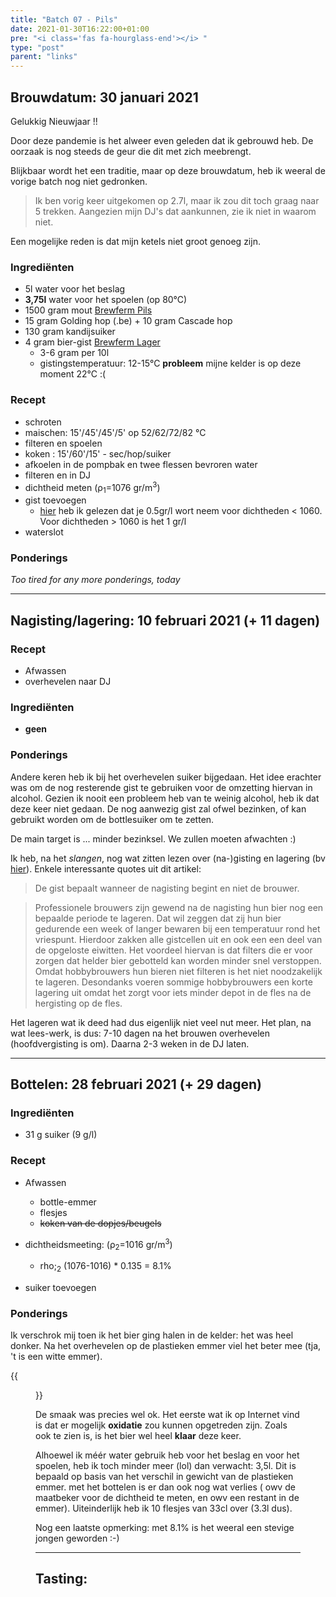 ```yaml
---
title: "Batch 07 - Pils"
date: 2021-01-30T16:22:00+01:00
pre: "<i class='fas fa-hourglass-end'></i> "
type: "post"
parent: "links"
---
```


## <i class="fa fa-filter fa-flip-vertical" aria-hidden="true"></i> Brouwdatum: 30 januari 2021

Gelukkig Nieuwjaar !!

Door deze pandemie is het alweer even geleden dat ik gebrouwd heb. De oorzaak is nog steeds de geur die dit met zich meebrengt.

Blijkbaar wordt het een traditie, maar op deze brouwdatum, heb ik weeral de vorige batch nog niet gedronken.

> Ik ben vorig keer uitgekomen op 2.7l, maar ik zou dit toch graag naar 5 trekken. Aangezien mijn DJ's dat aankunnen, zie ik niet in waarom niet.

Een mogelijke reden is dat mijn ketels niet groot genoeg zijn.

<div class="containerH">
  <div class="columnH brew">

### Ingrediënten

* 5l water voor het beslag
* **3,75l** water voor het spoelen (op 80°C)
* 1500 gram mout [Brewferm Pils](https://www.brouwland.com/en/our-products/brewing/malts-and-flakes/brewferm/d/barley-malt-brewferm-pils-3-ebc-5-kg)
* 15 gram Golding hop (.be) + 10 gram Cascade hop
* 130 gram kandijsuiker
* 4 gram bier-gist [Brewferm Lager](https://www.brouwland.com/nl/onze-producten/bierbereiding/biergisten/brewferm-korrelgisten/d/biergist-brewferm-lager-12-gr)
  * 3-6 gram per 10l
  * gistingstemperatuur: 12-15°C **probleem** mijne kelder is op deze moment 22°C :(
  </div>
  <div class="columnH brew">

### Recept
* schroten
* maischen: 15'/45'/45'/5' op 52/62/72/82 °C
* filteren en spoelen
* koken : 15'/60'/15' - sec/hop/suiker
* afkoelen in de pompbak en twee flessen bevroren water
* filteren en in DJ
* dichtheid meten (&rho;<sub>1</sub>=1076 gr/m<sup>3</sup>)
* gist toevoegen
  * [hier](https://www.hobbybrouwen.nl/brouwko2.html) heb ik gelezen dat je 0.5gr/l wort neem voor dichtheden < 1060. Voor dichtheden > 1060 is het 1 gr/l
* waterslot
  </div>
</div>


### Ponderings

*Too tired for any more ponderings, today*


<!--========================================================================-->
<hr/>

## <i class="fa fa-magnet fa-flip-vertical" aria-hidden="true"></i> Nagisting/lagering: 10 februari 2021 (+ 11 dagen)



<div class="containerH">
  <div class="columnH brew">

### Recept
* Afwassen
* overhevelen naar DJ
  </div>
  <div class="columnH brew">

### Ingrediënten

* **geen**

  </div>
</div>

### Ponderings

Andere keren heb ik bij het overhevelen suiker bijgedaan. Het idee erachter was om de nog resterende gist te gebruiken voor de omzetting hiervan in alcohol. Gezien ik nooit een probleem heb van te weinig alcohol, heb ik dat deze keer niet gedaan. 
De nog aanwezig gist zal ofwel bezinken, of kan gebruikt worden om de bottlesuiker om te zetten.

De main target is ... minder bezinksel. We zullen moeten afwachten :)


Ik heb, na het *slangen*, nog wat zitten lezen over (na-)gisting en lagering (bv [hier](https://www.wiki-hobbybrouwen.nl/dokuwiki/doku.php?id=vergisting:nagisting_-_lageren)). Enkele interessante quotes uit dit artikel: 

> De gist bepaalt wanneer de nagisting begint en niet de brouwer. 

> Professionele brouwers zijn gewend na de nagisting hun bier nog een bepaalde periode te lageren. Dat wil zeggen dat zij hun bier gedurende een week of langer bewaren bij een temperatuur rond het vriespunt. Hierdoor zakken alle gistcellen uit en ook een een deel van de opgeloste eiwitten. Het voordeel hiervan is dat filters die er voor zorgen dat helder bier gebotteld kan worden minder snel verstoppen. Omdat hobbybrouwers hun bieren niet filteren is het niet noodzakelijk te lageren. Desondanks voeren sommige hobbybrouwers een korte lagering uit omdat het zorgt voor iets minder depot in de fles na de hergisting op de fles.


Het lageren wat ik deed had dus eigenlijk niet veel nut meer. Het plan, na wat lees-werk, is dus: 7-10 dagen na het brouwen overhevelen (hoofdvergisting is om). Daarna 2-3 weken in de DJ laten.


<!---------------------------------------------------------------------------->
<hr/>

## <i class="fa fa-flask" aria-hidden="true"></i> Bottelen: 28 februari 2021 (+ 29 dagen)


<div class="containerH">
  <div class="columnH brew">

### Ingrediënten

* 31 g suiker (9 g/l)

  </div> 
  <div class="columnH brew">

### Recept
* Afwassen
  * bottle-emmer
  * flesjes
  * <s>koken van de dopjes/beugels</s>
* dichtheidsmeeting: (&rho;<sub>2</sub>=1016 gr/m<sup>3</sup>)
  * rho;<sub>2</sub> (1076-1016) * 0.135 = 8.1%
* suiker toevoegen

  </div>
</div>

### Ponderings

Ik verschrok mij toen ik het bier ging halen in de kelder: het was heel donker. Na het overhevelen op de plastieken emmer viel het beter mee (tja, 't is een witte emmer). 

{{<figure position="center" src="/images/brewing/210228/20210228_172150.jpg" title="Té donkere pils" width="10%">}}

De smaak was precies wel ok. Het eerste wat ik op Internet vind is dat er mogelijk **oxidatie** zou kunnen opgetreden zijn. Zoals ook te zien is, is het bier wel heel **klaar** deze keer.

Alhoewel ik méér water gebruik heb voor het beslag en voor het spoelen, heb ik toch minder meer (lol) dan verwacht: 3,5l. Dit is bepaald op basis van het verschil in gewicht van de plastieken emmer. met het bottelen is er dan ook nog wat verlies ( owv de maatbeker voor de dichtheid te meten, en owv een restant in de emmer). Uiteinderlijk heb ik 10 flesjes van 33cl over (3.3l dus).

Nog een laatste opmerking: met 8.1% is het weeral een stevige jongen geworden :-)


<!---------------------------------------------------------------------------->
<hr/>

## <i class="fa fa-beer" aria-hidden="true"></i> Tasting: 
